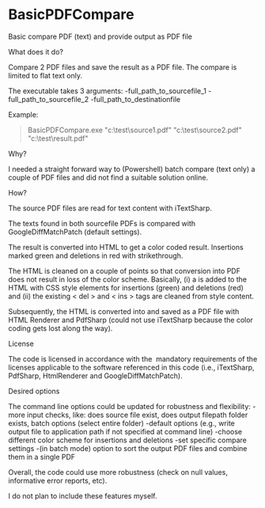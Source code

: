 # BasicPDFCompare
Basic compare PDF (text) and provide output as PDF file

What does it do?

Compare 2 PDF files and save the result as a PDF file. The compare is limited to flat text only.

The executable takes 3 arguments:
-full_path_to_sourcefile_1
-full_path_to_sourcefile_2
-full_path_to_destinationfile

Example:

>BasicPDFCompare.exe "c:\test\source1.pdf" "c:\test\source2.pdf" "c:\test\result.pdf"

Why?

I needed a straight forward way to (Powershell) batch compare (text only) a couple of PDF files and did not find a suitable solution online.

How?

The source PDF files are read for text content with iTextSharp. 

The texts found in both sourcefile PDFs is compared with GoogleDiffMatchPatch (default settings). 

The result is converted into HTML to get a color coded result. Insertions marked green and deletions in red with strikethrough.

The HTML is cleaned on a couple of points so that conversion into PDF does not result in loss of the color scheme. Basically, (i) a <head> is added to the HTML with CSS style elements for insertions (green) and deletions (red) and (ii) the existing < del > and < ins > tags are cleaned from style content.

Subsequently, the HTML is converted into and saved as a PDF file with HTML Renderer and PdfSharp (could not use iTextSharp because the color coding gets lost along the way).

License

The code is licensed in accordance with the  mandatory requirements of the licenses applicable to the software referenced in this code (i.e., iTextSharp, PdfSharp, HtmlRenderer and GoogleDiffMatchPatch).

Desired options

The command line options could be updated for robustness and flexibility:
-more input checks, like: does source file exist, does output filepath folder exists, batch options (select entire folder)
-default options (e.g., write output file to application path if not specified at command line)
-choose different color scheme for insertions and deletions
-set specific compare settings
-(in batch mode) option to sort the output PDF files and combine them in a single PDF

Overall, the code could use more robustness (check on null values, informative error reports, etc).

I do not plan to include these features myself.
